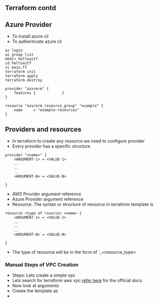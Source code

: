 Terraform contd
----------------

Azure Provider
-------------
* To install azure cli
* To authenticate azure cli

```
az login
az group list
mkdir helloaztf
cd helloaztf
vi main.tf
terraform init
terraform apply
terraform destroy
```

```
provider "azurerm" {
    features {            }
}

resource "azurerm_resource_group" "example" {
    name     = "example-resources"
}
```

Providers and resources
--------------------------

* In terraform to create any resource we need to configure provider
* Every provider has a specific structure

```
provider "<name>" {
    <ARGUMENT-1> = <VALUE-1>
    ..
    ..
    ..
    <ARGUMENT-N> = <VALUE-N>

}
```
* AWS Provider argument reference
* Azure Provider argument reference
* Resource: The syntax or structure of resource in terraform template is
```
resource <type of rsource> <name> {
    <ARGUMENT-1> = <VALUE-1>
    ..
    ..
    ..
    <ARGUMENT-N> = <VALUE-N>

}
```

* The type of resource will be in the form of `<provider>_<resource_type>


### Manual Steps of VPC Creation
* Steps: Lets create a simple vpc 
* Lets search for terraform aws vpc [refer here](https://registry.terraform.io/providers/hashicorp/aws/latest/docs/resources/vpc) for the official docs.
* Now look at arguments
* Create the template as
* 